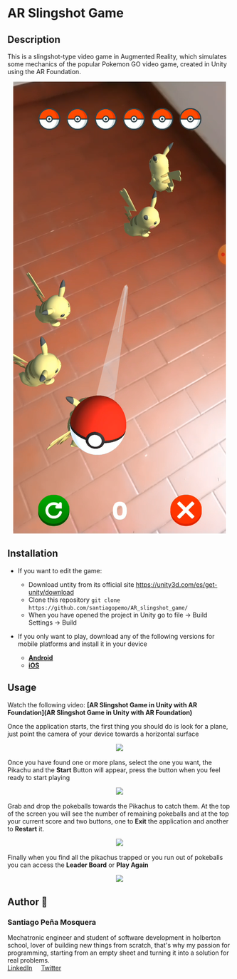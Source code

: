 # AR Slingshot Game
## Description
This is a slingshot-type video game in Augmented Reality, which simulates some mechanics of the popular Pokemon GO video game, created in Unity using the AR Foundation.  
<p align="center"><img src="readme_images/description.PNG"/></p>

## Installation
* If you want to edit the game:  
  * Download untity from its official site https://unity3d.com/es/get-unity/download
  * Clone this repository `git clone https://github.com/santiagopemo/AR_slingshot_game/`
  * When you have opened the project in Unity go to file -> Build Settings -> Build

* If you only want to play, download any of the following versions for mobile platforms and install it in your device 
  * **[Android](https://drive.google.com/file/d/1nL1ZDRkA8SLhnMmuci_aPvNRqYNUEYMB/view?usp=sharing)**
  * **[iOS](https://drive.google.com/file/d/18toqTNN7b-BRhVTeDf0MiIbQaIjObjCs/view?usp=sharing)** 

## Usage
Watch the following video: **[AR Slingshot Game in Unity with AR Foundation](AR Slingshot Game in Unity with AR Foundation)**  

Once the application starts, the first thing you should do is look for a plane, just point the camera of your device towards a horizontal surface  
<p align="center"><img src="readme_images/plane_selection.gif"/></p>

Once you have found one or more plans, select the one you want, the Pikachu and the **Start** Button will appear, press the button when you feel ready to start playing  
<p align="center"><img src="readme_images/start.gif"/></p>

Grab and drop the pokeballs towards the Pikachus to catch them. At the top of the screen you will see the number of remaining pokeballs and at the top your current score and two buttons, one to **Exit** the application and another to **Restart** it.
<p align="center"><img src="readme_images/drop.gif"/></p>

Finally when you find all the pikachus trapped or you run out of pokeballs you can access the **Leader Board** or **Play Again**  
<p align="center"><img src="readme_images/leaderboard.gif"/></p>

## Author :pencil:
### Santiago Peña Mosquera  
Mechatronic engineer and student of software development in holberton school, lover of building new things from scratch, that's why my passion for programming, starting from an empty sheet and turning it into a solution for real problems.  
<a href="https://www.linkedin.com/in/santiago-pe%C3%B1a-mosquera-abaa20196/" target="_blank">LinkedIn</a>&nbsp;&nbsp;&nbsp;&nbsp;
<a href="https://twitter.com/santiagopemo" target="_blank">Twitter</a>
